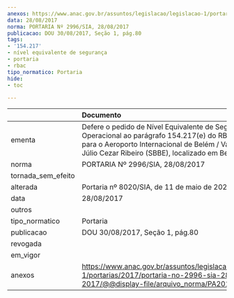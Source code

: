 ```yaml
---
anexos: https://www.anac.gov.br/assuntos/legislacao/legislacao-1/portarias/2017/portaria-no-2996-sia-28-08-2017/@@display-file/arquivo_norma/PA2017-2996.pdf
data: 28/08/2017
norma: PORTARIA Nº 2996/SIA, 28/08/2017
publicacao: DOU 30/08/2017, Seção 1, pág.80
tags:
- '154.217'
- nível equivalente de segurança
- portaria
- rbac
tipo_normatico: Portaria
hide: 
- toc 
 
---
```


|                    | Documento                                                                                                                                                                                                           |
|:-------------------|:--------------------------------------------------------------------------------------------------------------------------------------------------------------------------------------------------------------------|
| ementa             | Defere o pedido de Nível Equivalente de Segurança Operacional ao parágrafo 154.217(e) do RBAC nº 154, para o Aeroporto Internacional de Belém / Val de Cans / Júlio Cezar Ribeiro (SBBE), localizado em Belém (PA). |
| norma              | PORTARIA Nº 2996/SIA, 28/08/2017                                                                                                                                                                                    |
| tornada_sem_efeito |                                                                                                                                                                                                                     |
| alterada           | Portaria nº 8020/SIA, de 11 de maio de 2022.                                                                                                                                                                        |
| data               | 28/08/2017                                                                                                                                                                                                          |
| outros             |                                                                                                                                                                                                                     |
| tipo_normatico     | Portaria                                                                                                                                                                                                            |
| publicacao         | DOU 30/08/2017, Seção 1, pág.80                                                                                                                                                                                     |
| revogada           |                                                                                                                                                                                                                     |
| em_vigor           |                                                                                                                                                                                                                     |
| anexos             | https://www.anac.gov.br/assuntos/legislacao/legislacao-1/portarias/2017/portaria-no-2996-sia-28-08-2017/@@display-file/arquivo_norma/PA2017-2996.pdf                                                                |
